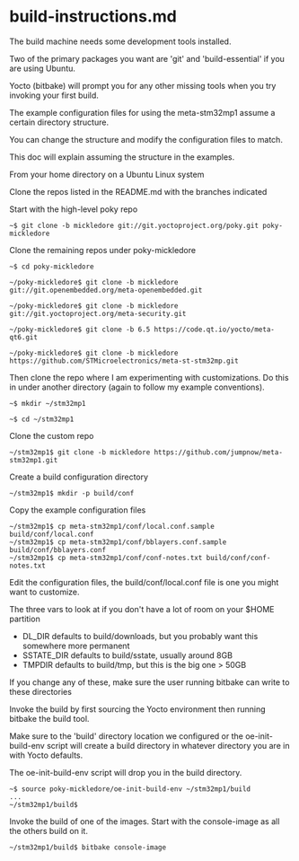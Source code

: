 # build-instructions.md

The build machine needs some development tools installed.

Two of the primary packages you want are 'git' and 'build-essential' if you are using Ubuntu.

Yocto (bitbake) will prompt you for any other missing tools when you try invoking your first build.

The example configuration files for using the meta-stm32mp1 assume a certain directory structure.

You can change the structure and modify the configuration files to match.

This doc will explain assuming the structure in the examples.

From your home directory on a Ubuntu Linux system

Clone the repos listed in the README.md with the branches indicated

Start with the high-level poky repo

    ~$ git clone -b mickledore git://git.yoctoproject.org/poky.git poky-mickledore

Clone the remaining repos under poky-mickledore

    ~$ cd poky-mickledore

    ~/poky-mickledore$ git clone -b mickledore git://git.openembedded.org/meta-openembedded.git

    ~/poky-mickledore$ git clone -b mickledore git://git.yoctoproject.org/meta-security.git

    ~/poky-mickledore$ git clone -b 6.5 https://code.qt.io/yocto/meta-qt6.git

    ~/poky-mickledore$ git clone -b mickledore https://github.com/STMicroelectronics/meta-st-stm32mp.git


Then clone the repo where I am experimenting with customizations.
Do this in under another directory (again to follow my example conventions).

    ~$ mkdir ~/stm32mp1

    ~$ cd ~/stm32mp1

Clone the custom repo

    ~/stm32mp1$ git clone -b mickledore https://github.com/jumpnow/meta-stm32mp1.git

Create a build configuration directory

    ~/stm32mp1$ mkdir -p build/conf

Copy the example configuration files

    ~/stm32mp1$ cp meta-stm32mp1/conf/local.conf.sample build/conf/local.conf
    ~/stm32mp1$ cp meta-stm32mp1/conf/bblayers.conf.sample build/conf/bblayers.conf
    ~/stm32mp1$ cp meta-stm32mp1/conf/conf-notes.txt build/conf/conf-notes.txt

Edit the configuration files, the build/conf/local.conf file is one you might want to customize.

The three vars to look at if you don't have a lot of room on your $HOME partition

* DL_DIR      defaults to build/downloads, but you probably want this somewhere more permanent
* SSTATE_DIR  defaults to build/sstate, usually around 8GB
* TMPDIR      defaults to build/tmp, but this is the big one > 50GB

If you change any of these, make sure the user running bitbake can write to these directories


Invoke the build by first sourcing the Yocto environment then running bitbake the build tool.

Make sure to the 'build' directory location we configured or the oe-init-build-env script will
create a build directory in whatever directory you are in with Yocto defaults.

The oe-init-build-env script will drop you in the build directory.

    ~$ source poky-mickledore/oe-init-build-env ~/stm32mp1/build
    ...
    ~/stm32mp1/build$

Invoke the build of one of the images. Start with the console-image as all the others build
on it.

    ~/stm32mp1/build$ bitbake console-image



